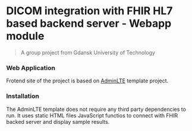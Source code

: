 # DICOM integration with FHIR HL7 based backend server - Webapp module
> A group project from Gdansk University of Technology

### Web Application
Frotend site of the project is based on [AdminLTE](https://github.com/almasaeed2010/AdminLTE) template project.

### Installation
The AdminLTE template does not require any third party dependencies to run. It uses static HTML files JavaScript functios to connect with FHIR backed server and display sample results. 